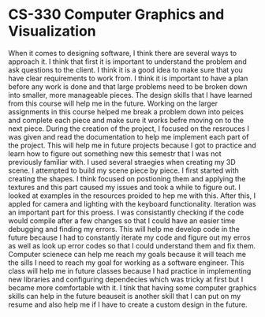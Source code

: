 # CS-330 Computer Graphics and Visualization

When it comes to designing software, I think there are several ways to approach it. I think that first it is important to understand the problem and ask questions to the client. I think it is a good idea to make sure that you have clear requirements to work from. I think it is important to have a plan before any work is done and that large problems need to be broken down into smaller, more manageable pieces. The design skills that I have learned from this course will help me in the future. Working on the larger assignments in this course helped me break a problem down into peices and complete each piece and make sure it works befre moving on to the next piece. During the creation of the project, I focused on the resrouces I was given and read the documentation to help me implement each part of the project. This will help me in future projects because I got to practice and learn how to figure out something new this semestr that I was not previously familiar with. I used several straegies when creating my 3D scene. I attempted to build my scene piece by piece. I first started with creating the shapes. I think focused on postioning them and applying the textures and this part caused my issues and took a while to figure out. I looked at examples in the resources proided to hep me with this. After this, I appled for camera and lighting with the keyboard functionality. Iteration was an important part for this proess. I was consistantly checking if the code would compile after a few changes so that I could have an easier time debugging and finding my errors. This will help me develop code in the future because I had to constantly iterate my code and figure out my erros as well as look up error codes so that I could understand them and fix them. Computer scienece can help me reach my goals because it will teach me the sills I need to reach my goal for working as a software engineer. This class will help me in future classes because I had practice in implementing new libraries and configuring dependecies which was tricky at first but I became more comfortable with it. I tink that having some computer graphics skills can help in the future beauseit is another skill that I can put on my resume and also help me if I have to create a custom design in the future.
